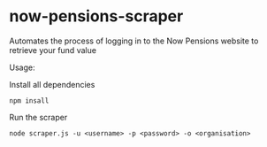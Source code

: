 # now-pensions-scraper
Automates the process of logging in to the Now Pensions website to retrieve your fund value

Usage:

Install all dependencies

```
npm insall
```

Run the scraper

```
node scraper.js -u <username> -p <password> -o <organisation>
```
